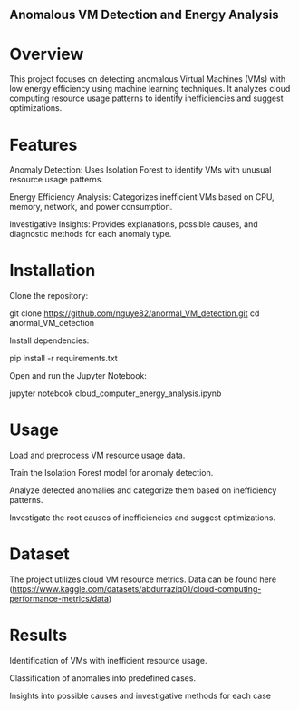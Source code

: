 ## Anomalous VM Detection and Energy Analysis

# Overview

This project focuses on detecting anomalous Virtual Machines (VMs) with low energy efficiency using machine learning techniques. It analyzes cloud computing resource usage patterns to identify inefficiencies and suggest optimizations.

# Features

Anomaly Detection: Uses Isolation Forest to identify VMs with unusual resource usage patterns.

Energy Efficiency Analysis: Categorizes inefficient VMs based on CPU, memory, network, and power consumption.

Investigative Insights: Provides explanations, possible causes, and diagnostic methods for each anomaly type.

# Installation

Clone the repository:

git clone https://github.com/nguye82/anormal_VM_detection.git
cd anormal_VM_detection

Install dependencies:

pip install -r requirements.txt

Open and run the Jupyter Notebook:

jupyter notebook cloud_computer_energy_analysis.ipynb

# Usage

Load and preprocess VM resource usage data.

Train the Isolation Forest model for anomaly detection.

Analyze detected anomalies and categorize them based on inefficiency patterns.

Investigate the root causes of inefficiencies and suggest optimizations.

# Dataset

The project utilizes cloud VM resource metrics. Data can be found here (https://www.kaggle.com/datasets/abdurraziq01/cloud-computing-performance-metrics/data)

# Results

Identification of VMs with inefficient resource usage.

Classification of anomalies into predefined cases.

Insights into possible causes and investigative methods for each case
